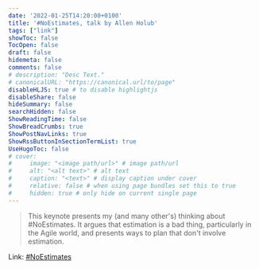 ```yaml
---
date: '2022-01-25T14:20:00+0100'
title: '#NoEstimates, talk by Allen Holub'
tags: ["link"]
showToc: false
TocOpen: false
draft: false
hidemeta: false
comments: false
# description: "Desc Text."
# canonicalURL: "https://canonical.url/to/page"
disableHLJS: true # to disable highlightjs
disableShare: false
hideSummary: false
searchHidden: false
ShowReadingTime: false
ShowBreadCrumbs: true
ShowPostNavLinks: true
ShowRssButtonInSectionTermList: true
UseHugoToc: false
# cover:
#     image: "<image path/url>" # image path/url
#     alt: "<alt text>" # alt text
#     caption: "<text>" # display caption under cover
#     relative: false # when using page bundles set this to true
#     hidden: true # only hide on current single page
---
```


> This keynote presents my (and many other's) thinking about #NoEstimates. It argues that estimation is a bad thing, particularly in the Agile world, and presents ways to plan that don't involve estimation.

Link: [#NoEstimates](https://www.youtube.com/watch?v=QVBlnCTu9Ms)
